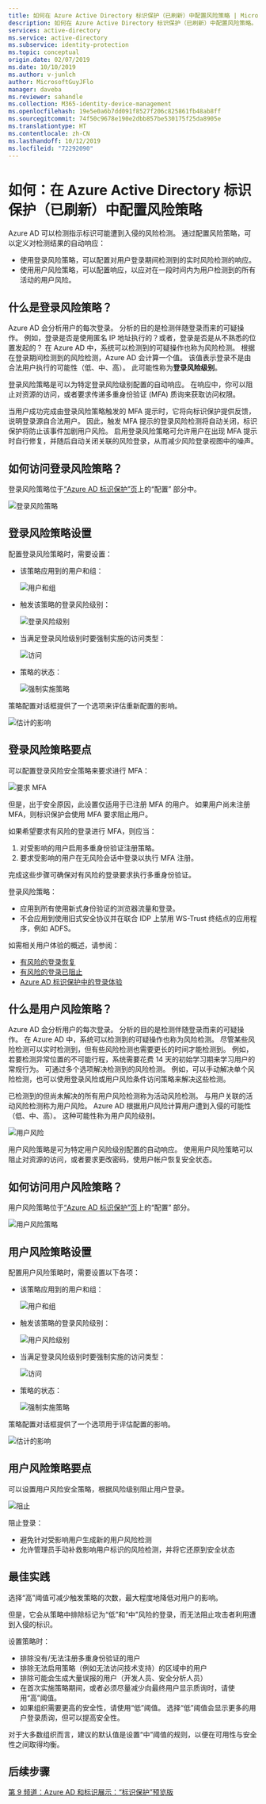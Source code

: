 ```yaml
---
title: 如何在 Azure Active Directory 标识保护（已刷新）中配置风险策略 | Microsoft Docs
description: 如何在 Azure Active Directory 标识保护（已刷新）中配置风险策略。
services: active-directory
ms.service: active-directory
ms.subservice: identity-protection
ms.topic: conceptual
origin.date: 02/07/2019
ms.date: 10/10/2019
ms.author: v-junlch
author: MicrosoftGuyJFlo
manager: daveba
ms.reviewer: sahandle
ms.collection: M365-identity-device-management
ms.openlocfilehash: 19e5e0a6b7dd091f8527f206c825861fb48ab8ff
ms.sourcegitcommit: 74f50c9678e190e2dbb857be530175f25da8905e
ms.translationtype: HT
ms.contentlocale: zh-CN
ms.lasthandoff: 10/12/2019
ms.locfileid: "72292090"
---
```

# <a name="how-to-configure-risk-policies-in-azure-active-directory-identity-protection-refreshed"></a>如何：在 Azure Active Directory 标识保护（已刷新）中配置风险策略

Azure AD 可以检测指示标识可能遭到入侵的风险检测。 通过配置风险策略，可以定义对检测结果的自动响应：

- 使用登录风险策略，可以配置对用户登录期间检测到的实时风险检测的响应。 
- 使用用户风险策略，可以配置响应，以应对在一段时间内为用户检测到的所有活动的用户风险。  

## <a name="what-is-the-sign-in-risk-policy"></a>什么是登录风险策略？

Azure AD 会分析用户的每次登录。 分析的目的是检测伴随登录而来的可疑操作。 例如，登录是否是使用匿名 IP 地址执行的？或者，登录是否是从不熟悉的位置发起的？ 在 Azure AD 中，系统可以检测到的可疑操作也称为风险检测。 根据在登录期间检测到的风险检测，Azure AD 会计算一个值。 该值表示登录不是由合法用户执行的可能性（低、中、高）。 此可能性称为**登录风险级别**。

登录风险策略是可以为特定登录风险级别配置的自动响应。 在响应中，你可以阻止对资源的访问，或者要求传递多重身份验证 (MFA) 质询来获取访问权限。

当用户成功完成由登录风险策略触发的 MFA 提示时，它将向标识保护提供反馈，说明登录源自合法用户。 因此，触发 MFA 提示的登录风险检测将自动关闭，标识保护将防止该事件加剧用户风险。 启用登录风险策略可允许用户在出现 MFA 提示时自行修复，并随后自动关闭关联的风险登录，从而减少风险登录视图中的噪声。

## <a name="how-do-i-access-the-sign-in-risk-policy"></a>如何访问登录风险策略？
   
登录风险策略位于[“Azure AD 标识保护”页](https://portal.azure.cn/#blade/Microsoft_AAD_ProtectionCenter/IdentitySecurityDashboardMenuBlade/SignInPolicy)上的“配置”  部分中。
   
![登录风险策略](./media/howto-configure-risk-policies/1014.png "登录风险策略")

## <a name="sign-in-risk-policy-settings"></a>登录风险策略设置

配置登录风险策略时，需要设置：

- 该策略应用到的用户和组：

   ![用户和组](./media/howto-configure-risk-policies/11.png)

- 触发该策略的登录风险级别：

   ![登录风险级别](./media/howto-configure-risk-policies/12.png)

- 当满足登录风险级别时要强制实施的访问类型：  

   ![访问](./media/howto-configure-risk-policies/13.png)

- 策略的状态：

   ![强制实施策略](./media/howto-configure-risk-policies/14.png)

策略配置对话框提供了一个选项来评估重新配置的影响。

![估计的影响](./media/howto-configure-risk-policies/15.png)

## <a name="what-you-should-know-about-sign-in-risk-policies"></a>登录风险策略要点

可以配置登录风险安全策略来要求进行 MFA：

![要求 MFA](./media/howto-configure-risk-policies/16.png)

但是，出于安全原因，此设置仅适用于已注册 MFA 的用户。 如果用户尚未注册 MFA，则标识保护会使用 MFA 要求阻止用户。

如果希望要求有风险的登录进行 MFA，则应当：

1. 对受影响的用户启用多重身份验证注册策略。
2. 要求受影响的用户在无风险会话中登录以执行 MFA 注册。

完成这些步骤可确保对有风险的登录要求执行多重身份验证。

登录风险策略：

- 应用到所有使用新式身份验证的浏览器流量和登录。
- 不会应用到使用旧式安全协议并在联合 IDP 上禁用 WS-Trust 终结点的应用程序，例如 ADFS。

如需相关用户体验的概述，请参阅：

* [有风险的登录恢复](flows.md#risky-sign-in-recovery)
* [有风险的登录已阻止](flows.md#risky-sign-in-blocked)  
* [Azure AD 标识保护中的登录体验](flows.md)  

## <a name="what-is-a-user-risk-policy"></a>什么是用户风险策略？

Azure AD 会分析用户的每次登录。 分析的目的是检测伴随登录而来的可疑操作。 在 Azure AD 中，系统可以检测到的可疑操作也称为风险检测。 尽管某些风险检测可以实时检测到，但有些风险检测也需要更长的时间才能检测到。 例如，若要检测异常位置的不可能行程，系统需要花费 14 天的初始学习期来学习用户的常规行为。 可通过多个选项解决检测到的风险检测。 例如，可以手动解决单个风险检测，也可以使用登录风险或用户风险条件访问策略来解决这些检测。

已检测到的但尚未解决的所有用户风险检测称为活动风险检测。 与用户关联的活动风险检测称为用户风险。 Azure AD 根据用户风险计算用户遭到入侵的可能性（低、中、高）。 这种可能性称为用户风险级别。

![用户风险](./media/howto-configure-risk-policies/11031.png)

用户风险策略是可为特定用户风险级别配置的自动响应。 使用用户风险策略可以阻止对资源的访问，或者要求更改密码，使用户帐户恢复安全状态。

## <a name="how-do-i-access-the-user-risk-policy"></a>如何访问用户风险策略？
   
用户风险策略位于[“Azure AD 标识保护”页](https://portal.azure.cn/#blade/Microsoft_AAD_ProtectionCenter/IdentitySecurityDashboardMenuBlade/SignInPolicy)上的“配置”  部分。
   
![用户风险策略](./media/howto-configure-risk-policies/11014.png)

## <a name="user-risk-policy-settings"></a>用户风险策略设置

配置用户风险策略时，需要设置以下各项：

- 该策略应用到的用户和组：

   ![用户和组](./media/howto-configure-risk-policies/111.png)

- 触发该策略的登录风险级别：

   ![用户风险级别](./media/howto-configure-risk-policies/112.png)

- 当满足登录风险级别时要强制实施的访问类型：  

   ![访问](./media/howto-configure-risk-policies/113.png)

- 策略的状态：

   ![强制实施策略](./media/howto-configure-risk-policies/114.png)

策略配置对话框提供了一个选项用于评估配置的影响。

![估计的影响](./media/howto-configure-risk-policies/115.png)

## <a name="what-you-should-know-about-user-risk-polices"></a>用户风险策略要点

可以设置用户风险安全策略，根据风险级别阻止用户登录。

![阻止](./media/howto-configure-risk-policies/116.png)

阻止登录：

* 避免针对受影响用户生成新的用户风险检测
* 允许管理员手动补救影响用户标识的风险检测，并将它还原到安全状态

## <a name="best-practices"></a>最佳实践

选择“高”阈值可减少触发策略的次数，最大程度地降低对用户的影响。   

但是，它会从策略中排除标记为“低”和“中”风险的登录，而无法阻止攻击者利用遭到入侵的标识。  

设置策略时：

- 排除没有/无法注册多重身份验证的用户
- 排除无法启用策略（例如无法访问技术支持）的区域中的用户
- 排除可能会生成大量误报的用户（开发人员、安全分析人员）
- 在首次实施策略期间，或者必须尽量减少向最终用户显示质询时，请使用“高”阈值。 
- 如果组织需要更高的安全性，请使用“低”阈值。  选择“低”阈值会显示更多的用户登录质询，但可以提高安全性。 

对于大多数组织而言，建议的默认值是设置“中”阈值的规则，以便在可用性与安全性之间取得均衡。 

## <a name="next-steps"></a>后续步骤

 [第 9 频道：Azure AD 和标识展示：“标识保护”预览版](https://channel9.msdn.com/Series/Azure-AD-Identity/Azure-AD-and-Identity-Show-Identity-Protection-Preview)

<!-- Update_Description: wording update -->